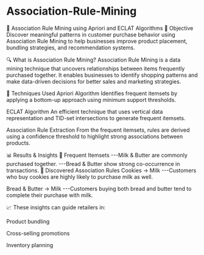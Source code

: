 # Association-Rule-Mining
🛒 Association Rule Mining using Apriori and ECLAT Algorithms
🎯 Objective Discover meaningful patterns in customer purchase behavior using Association Rule Mining to help businesses improve product placement, bundling strategies, and recommendation systems.

🔍 What is Association Rule Mining? Association Rule Mining is a data mining technique that uncovers relationships between items frequently purchased together. It enables businesses to identify shopping patterns and make data-driven decisions for better sales and marketing strategies.

🚀 Techniques Used Apriori Algorithm Identifies frequent itemsets by applying a bottom-up approach using minimum support thresholds.

ECLAT Algorithm An efficient technique that uses vertical data representation and TID-set intersections to generate frequent itemsets.

Association Rule Extraction From the frequent itemsets, rules are derived using a confidence threshold to highlight strong associations between products.

📊 Results & Insights
🔹 Frequent Itemsets
---Milk & Butter are commonly purchased together.
---Bread & Butter show strong co-occurrence in transactions.
🔹 Discovered Association Rules
Cookies → Milk
---Customers who buy cookies are highly likely to purchase milk as well.

Bread & Butter → Milk
---Customers buying both bread and butter tend to complete their purchase with milk.

📈 These insights can guide retailers in:

Product bundling

Cross-selling promotions

Inventory planning
